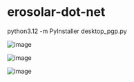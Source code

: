 # erosolar-dot-net
 
python3.12 -m PyInstaller desktop_pgp.py

![image](https://github.com/user-attachments/assets/8db0180f-53b4-4c21-8a36-4a1b72c9857a)

![image](https://github.com/user-attachments/assets/838ca501-1f58-413e-a173-9c36370aa8bb)

![image](https://github.com/user-attachments/assets/40147576-c04c-48f1-8486-94f706bbfc6f)
